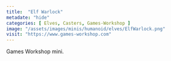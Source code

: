 ```yaml
---
title:  "Elf Warlock"
metadate: "hide"
categories: [ Elves, Casters, Games-Workshop ]
image: "/assets/images/minis/humanoid/elves/ElfWarlock.png"
visit: "https://www.games-workshop.com"
---
```

Games Workshop mini. 